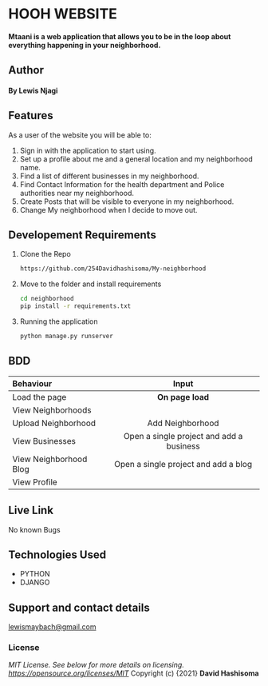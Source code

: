 # HOOH WEBSITE
#### Mtaani is a web application that allows you to be in the loop about everything happening in your neighborhood.
## Author
#### By **Lewis Njagi**
## Features
As a user of the website you will be able to:
1. Sign in with the application to start using.
2. Set up a profile about me and a general location and my neighborhood name.
3. Find a list of different businesses in my neighborhood.
4. Find Contact Information for the health department and Police authorities near my neighborhood.
5. Create Posts that will be visible to everyone in my neighborhood.
6. Change My neighborhood when I decide to move out.
## Developement Requirements
1. Clone the Repo
      ```bash
      https://github.com/254Davidhashisoma/My-neighborhood
      ```
2. Move to the folder and install requirements
      ```bash
      cd neighborhood
      pip install -r requirements.txt
      ```
3. Running the application
      ```bash
      python manage.py runserver
      ```
## BDD
| Behaviour | Input | 
| :---------------- | :---------------: |
| Load the page | **On page load** | 
| View Neighborhoods |  | 
| Upload Neighborhood | Add Neighborhood |
| View Businesses | Open a single project and add a business | 
| View Neighborhood Blog | Open a single project and add a blog | 
| View Profile | 
 
## Live Link
No known Bugs
## Technologies Used 
* PYTHON
* DJANGO
## Support and contact details
lewismaybach@gmail.com
### License
*MIT License.  See below for more details on licensing. https://opensource.org/licenses/MIT*
Copyright (c) {2021} **David Hashisoma**
